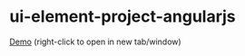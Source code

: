 # ui-element-project-angularjs
<a href="http://djwilkins.net/apps/ui-element-demo-angularjs.html" target="_blank">Demo</a> (right-click to open in new tab/window)
